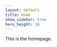 ```yaml
---
layout: default
title: Home
show_sidebar: true
hero_height: 10
---
```

<!---
<a href="https://www.flaticon.com/free-icons/science" title="science icons">Science icons created by Good Ware - Flaticon</a>
-->

<link rel="shortcut icon" type="image/x-icon" href="favicon.ico">

This is the homepage.

<div id="particles-js"></div>

<script src="particles.js"></script>
<script src="app.js"></script>
